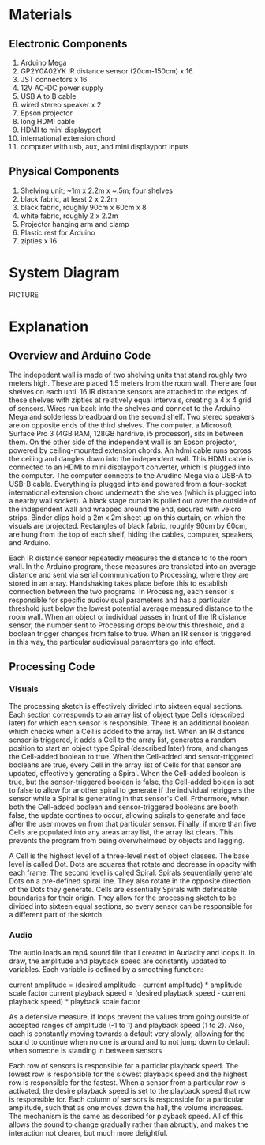 # Materials

## Electronic Components
1. Arduino Mega
2. GP2Y0A02YK IR distance sensor (20cm-150cm) x 16
3. JST connectors x 16
4. 12V AC-DC power supply
5. USB A to B cable
6. wired stereo speaker x 2
7. Epson projector
8. long HDMI cable
9. HDMI to mini displayport
10. international extension chord 
11. computer with usb, aux, and mini displayport inputs

## Physical Components
1. Shelving unit; ~1m x 2.2m x ~.5m; four shelves
2. black fabric, at least 2 x 2.2m
3. black fabric, roughly 90cm x 60cm x 8
4. white fabric, roughly 2 x 2.2m
5. Projector hanging arm and clamp
6. Plastic rest for Arduino
7. zipties x 16

# System Diagram

PICTURE

# Explanation
## Overview and Arduino Code
The indepedent wall is made of two shelving units that stand roughly two meters high. These are placed 1.5 meters from the room wall. There are four shelves on each unti. 16 IR distance sensors are attached to the edges of these shelves with zipties at relatively equal intervals, creating a 4 x 4 grid of sensors. Wires run back into the shelves and connect to the Arduino Mega and solderless breadboard on the second shelf. Two stereo speakers are on opposite ends of the third shelves. The computer, a Microsoft Surface Pro 3 (4GB RAM, 128GB hardrive, i5 processor), sits in between them. On the other side of the independent wall is an Epson projector, powered by ceiling-mounted extension chords. An hdmi cable runs across the ceiling and dangles down into the independent wall. This HDMI cable is connected to an HDMI to mini displayport converter, which is plugged into the computer. The computer connects to the Arudino Mega via a USB-A to USB-B cable. Everything is plugged into and powered from a four-socket international extension chord underneath the shelves (which is plugged into a nearby wall socket). A black stage curtain is pulled out over the outside of the independent wall and wrapped around the end, secured with velcro strips. Binder clips hold a 2m x 2m sheet up on this curtain, on which the visuals are projected. Rectangles of black fabric, roughly 90cm by 60cm, are hung from the top of each shelf, hiding the cables, computer, speakers, and Arduino.

Each IR distance sensor repeatedly measures the distance to to the room wall. In the Arduino program, these measures are translated into an average distance and sent via serial communication to Processing, where they are stored in an array. Handshaking takes place before this to establish connection between the two programs. In Processing, each sensor is responsible for specific audiovisual parameters and has a particular threshold just below the lowest potential average measured distance to the room wall. When an object or individual passes in front of the IR distance sensor, the number sent to Processing drops below this threshold, and a boolean trigger changes from false to true. When an IR sensor is triggered in this way, the particular audiovisual paraemters go into effect.

## Processing Code

### Visuals

The processing sketch is effectively divided into sixteen equal sections. Each section corresponds to an array list of object type Cells (described later) for which each sensor is responsible. There is an additional boolean which checks when a Cell is added to the array list. When an IR distance sensor is triggered, it adds a Cell to the array list, generates a random position to start an object type Spiral (described later) from, and changes the Cell-added boolean to true. When the Cell-added and sensor-triggered booleans are true, every Cell in the array list of Cells for that sensor are updated, effectively generating a Spiral. When the Cell-added boolean is true, but the sensor-triggered boolean is false, the Cell-added bolean is set to false to allow for another spiral to generate if the individual retriggers the sensor while a Spiral is generating in that sensor's Cell. Frthermore, when both the Cell-added boolean and sensor-triggered booleans are booth false, the update contines to occur, allowing spirals to generate and fade after the user moves on from that particular sensor. Finally, if more than five Cells are populated into any areas array list, the array list clears. This prevents the program from being overwhelmeed by objects and lagging. 

A Cell is the highest level of a three-level nest of object classes. The base level is called Dot. Dots are squares that rotate and decrease in opacity with each frame. The second level is called Spiral. Spirals sequentially generate Dots on a pre-defined spiral line. They also rotate in the opposite direction of the Dots they generate. Cells are essentially Spirals with defineable boundaries for their origin. They allow for the processing sketch to be divided into sixteen equal sections, so every sensor can be responsible for a different part of the sketch.

### Audio
The audio loads an mp4 sound file that I created in Audacity and loops it. In draw, the amplitude and playback speed are constantly updated to variables. Each variable is defined by a smoothing function:

current amplitude = (desired amplitude - current amplitude) * amplitude scale factor
current playback speed = (desired playback speed - current playback speed) * playback scale factor

As a defensive measure, if loops prevent the values from going outside of accepted ranges of amplitude (-1 to 1) and playback speed (1 to 2). Also, each is constantly moving towards a default very slowly, allowing for the sound to continue when no one is around and to not jump down to default when someone is standing in between sensors

Each row of sensors is responsible for a particlar playback speed. The lowest row is responsible for the slowest playback speed and the highest row is responsible for the fastest. When a sensor from a particular row is activated, the desire playback speed is set to the playback speed that row is responsible for. Each column of sensors is responsible for a particular amplitude, such that as one moves down the hall, the volume increases. The mechanism is the same as described for playback speed. All of this allows the sound to change gradually rather than abruptly, and makes the interaction not clearer, but much more delightful.
